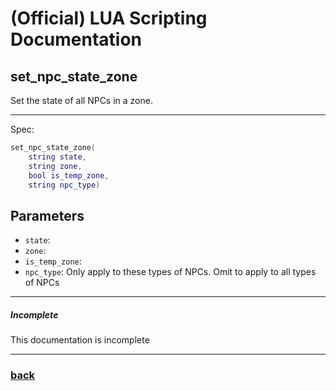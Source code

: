 
# (Official) LUA Scripting Documentation

## set_npc_state_zone

Set the state of all NPCs in a zone.

___

Spec:

```lua
set_npc_state_zone(
	string state,
	string zone,
	bool is_temp_zone,
	string npc_type)
```

## Parameters

- `state`: 
- `zone`: 
- `is_temp_zone`: 
- `npc_type`: Only apply to these types of NPCs. Omit to apply to all types of NPCs

___

##### Incomplete

This documentation is incomplete

___

### [back](../npcs)
